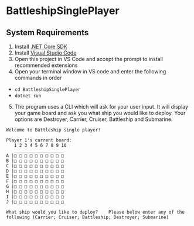 # BattleshipSinglePlayer
## System Requirements
1. Install [.NET Core SDK](https://dotnet.microsoft.com/download)
2. Install [Visual Studio Code](https://code.visualstudio.com/)
3. Open this project in VS Code and accept the prompt to install recommended extensions
4. Open your terminal window in VS code and enter the following commands in order
  - ```cd BattleshipSinglePlayer```
  - ```dotnet run```
5. The program uses a CLI which will ask for your user input. It will display your game board and ask you what ship you would like to deploy. Your options are Destroyer, Carrier, Cruiser, Battleship and Submarine.
```
Welcome to Battleship single player!

Player 1's current board: 
   1 2 3 4 5 6 7 8 9 10 
   ___________________
A |□ □ □ □ □ □ □ □ □ □ 
B |□ □ □ □ □ □ □ □ □ □ 
C |□ □ □ □ □ □ □ □ □ □ 
D |□ □ □ □ □ □ □ □ □ □ 
E |□ □ □ □ □ □ □ □ □ □ 
F |□ □ □ □ □ □ □ □ □ □ 
G |□ □ □ □ □ □ □ □ □ □ 
H |□ □ □ □ □ □ □ □ □ □ 
I |□ □ □ □ □ □ □ □ □ □ 
J |□ □ □ □ □ □ □ □ □ □ 

What ship would you like to deploy?    Please below enter any of the following (Carrier; Cruiser; Battleship; Destroyer; Submarine)
```
 
